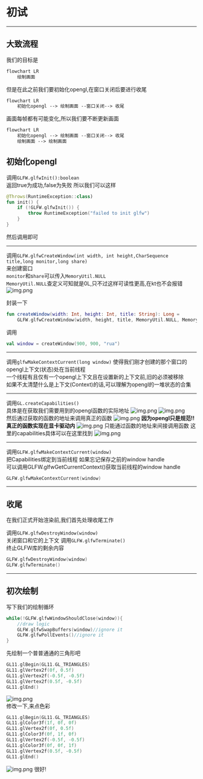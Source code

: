 # 初试

---

## 大致流程

我们的目标是

````mmd
flowchart LR
    绘制画面
````

但是在此之前我们要初始化opengl,在窗口关闭后要进行收尾

````mmd
flowchart LR
    初始化opengl --> 绘制画面 --窗口关闭--> 收尾
````

画面每帧都有可能变化,所以我们要不断更新画面

````mmd
flowchart LR
    初始化opengl --> 绘制画面 --窗口关闭--> 收尾
    绘制画面 --> 绘制画面
````

## 初始化opengl

调用`GLFW.glfwInit():boolean`  
返回true为成功,false为失败 所以我们可以这样

````kotlin
@Throws(RuntimeException::class)
fun init() {
    if (!GLFW.glfwInit()) {
        throw RuntimeException("failed to init glfw")
    }
}
````

然后调用即可

---

调用`GLFW.glfwCreateWindow(int width, int height,CharSequence title,long monitor,long share)`  
来创建窗口  
`monitor`和s`hare`可以传入`MemoryUtil.NULL`  
`MemoryUtil.NULL`查定义可知就是0L,只不过这样可读性更高,在kt也不会报错
![img.png](preparationImages/glfwCreateWindowComment.png)

封装一下

````kotlin
fun createWindow(width: Int, height: Int, title: String): Long =
    GLFW.glfwCreateWindow(width, height, title, MemoryUtil.NULL, MemoryUtil.NULL)
````

调用

````kotlin
val window = createWindow(900, 900, "rua")
````

---
调用`glfwMakeContextCurrent(long window)`
使得我们刚才创建的那个窗口的opengl上下文(状态)处在当前线程  
一个线程有且仅有一个opengl上下文且在设置新的上下文前,旧的必须被移除  
如果不太清楚什么是上下文(Context)的话,可以理解为opengl的一堆状态的合集

---

调用`GL.createCapabilities()`  
具体是在获取我们需要用到的opengl函数的实际地址
![img.png](preparationImages/createCapabilities.png)
![img.png](preparationImages/retrieveFunAddress.png)  
然后通过获取的函数的地址来调用真正的函数
![img.png](preparationImages/callFunByAddress.png)
**因为opengl只是规范!!真正的函数实现在显卡驱动内**
![img.png](preparationImages/openglIsStandard.png)
只能通过函数的地址来间接调用函数 这里的capabilities具体可以在这里找到
![img.png](preparationImages/openglCapabilities.png)

---

调用`GLFW.glfwMakeContextCurrent(window)`  
把Capabilities绑定到当前线程 如果忘记保存之前的window handle  
可以调用GLFW.glfwGetCurrentContext()获取当前线程的window handle

````kotlin
GLFW.glfwMakeContextCurrent(window)
````

---

## 收尾

在我们正式开始渲染前,我们首先处理收尾工作

调用`GLFW.glfwDestroyWindow(window)`  
关闭窗口和它的上下文 调用`GLFW.glfwTerminate()`  
终止GLFW库的剩余内容

````kotlin
GLFW.glfwDestroyWindow(window)
GLFW.glfwTerminate()
````

---

## 初次绘制

写下我们的绘制循环

````kotlin
while(!GLFW.glfwWindowShouldClose(window)){
    //draw logic
    GLFW.glfwSwapBuffers(window)//ignore it
    GLFW.glfwPollEvents()//ignore it
}
````

先绘制一个普普通通的三角形吧

````kotlin
GL11.glBegin(GL11.GL_TRIANGLES)
GL11.glVertex2f(0f, 0.5f)
GL11.glVertex2f(-0.5f, -0.5f)
GL11.glVertex2f(0.5f, -0.5f)
GL11.glEnd()
````

![img.png](preparationImages/SimpleWhiteTrinagle.png)  
修改一下,来点色彩

````kotlin
GL11.glBegin(GL11.GL_TRIANGLES)
GL11.glColor3f(1f, 0f, 0f)
GL11.glVertex2f(0f, 0.5f)
GL11.glColor3f(0f, 1f, 0f)
GL11.glVertex2f(-0.5f, -0.5f)
GL11.glColor3f(0f, 0f, 1f)
GL11.glVertex2f(0.5f, -0.5f)
GL11.glEnd()
````

![img.png](preparationImages/ColorfulTraiangle.png)
很好!